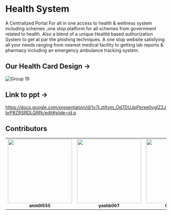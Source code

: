 # Health System

A Centralized Portal For all in one access to health & wellness system including schemes ,one stop platform for all schemes from government related to health.
Also a blend of a unique HealtId based authorization System to get at par the phishing techniques.
A one stop website satisfying all your needs ranging from nearest medical facility to getting lab reports & pharmacy including an emergency ambulance tracking system.

## Our Health Card Design ->
![Group 19](https://user-images.githubusercontent.com/54709833/92414162-97955980-f170-11ea-95fa-f57f3a4d7656.png)

## Link to ppt ->
https://docs.google.com/presentation/d/1v7LztItvm_Od7DUJpPpree0vgIZ2JbrP8ZRSRDLQRfk/edit#slide=id.p


## Contributors

<table>
  <tr>
    <td align="center"><a href="https://github.com/anm0l555"><img src="https://avatars3.githubusercontent.com/u/54709833?s=400&u=0b9c365f4321a6454abcc408a4e13e7961d691a5&v=4" width="200px;" alt=""/><br /><sub><b>anm0l555</b></sub></a><br / >
    <td align="center"><a href="https://github.com/yashb007"><img src="https://avatars0.githubusercontent.com/u/43825357?s=400&u=37329ebfab1ed7283cded3778d8eb95303ec3cc9&v=4" width="200px;" alt=""/><br /><sub><b>yashb007</b></sub></a><br /></td>
    <td align="center"><a href="https://github.com/Greatgabbar"><img src="https://avatars3.githubusercontent.com/u/63102346?s=400&u=c6ecbac3cc6c5f13434bb83fa5a27a869b463308&v=4" width="200px;" alt=""/><br /><sub><b>Greatgabbar</b></sub></a><br /></td>
    <td align="center"><a href="https://github.com/Raunak101"><img src="https://avatars2.githubusercontent.com/u/63440627?s=400&v=4" width="200px;" alt=""/><br /><sub><b>Raunak101</b></sub></a><br /></td>
  </tr>
</table>


